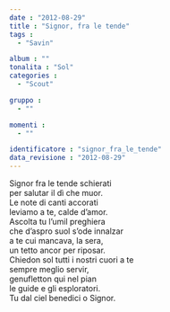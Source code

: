 ```yaml
---
date : "2012-08-29"
title : "Signor, fra le tende"
tags : 
  - "Savin"

album : ""
tonalita : "Sol"
categories : 
  - "Scout"

gruppo : 
  - ""

momenti : 
  - ""

identificatore : "signor_fra_le_tende"
data_revisione : "2012-08-29"
---
```

  
  
Signor fra le tende schierati   
per salutar il dì che muor.   
Le note di canti accorati  
leviamo a te, calde d’amor.   
Ascolta tu l’umil preghiera  
che d’aspro suol s’ode innalzar  
a te cui mancava, la sera,  
un tetto ancor per riposar.  
Chiedon sol tutti i nostri cuori a te   
sempre meglio servir,  
genufletton qui nel pian  
le guide e gli esploratori.  
Tu dal ciel benedici o Signor.  
  
